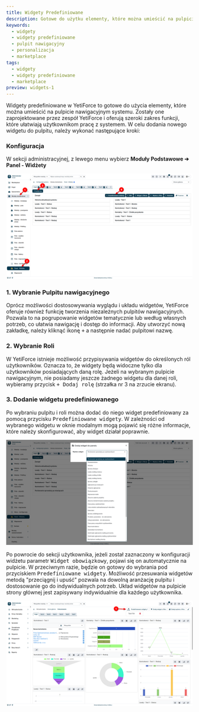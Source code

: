 ```yaml
---
title: Widgety Predefiniowane
description: Gotowe do użytku elementy, które można umieścić na pulpicie nawigacyjnym systemu.
keywords:
  - widgety
  - widgety predefiniowane
  - pulpit nawigacyjny
  - personalizacja
  - marketplace
tags:
  - widgety
  - widgety predefiniowane
  - marketplace
preview: widgets-1
---
```


Widgety predefiniowane w YetiForce to gotowe do użycia elementy, które można umieścić na pulpicie nawigacyjnym systemu. Zostały one zaprojektowane przez zespół YetiForce i oferują szeroki zakres funkcji, które ułatwiają użytkownikom pracę z systemem. W celu dodania nowego widgetu do pulpitu, należy wykonać następujące kroki:

### Konfiguracja

W sekcji administracyjnej, z lewego menu wybierz **Moduły Podstawowe ➔ Panel - Widżety**

![widgets-1.jpg](widgets-1.jpg)

### 1. Wybranie Pulpitu nawigacyjnego

Oprócz możliwości dostosowywania wyglądu i układu widgetów, YetiForce oferuje również funkcję tworzenia niezależnych pulpitów nawigacyjnych. Pozwala to na pogrupowanie widgetów tematycznie lub według własnych potrzeb, co ułatwia nawigację i dostęp do informacji. Aby utworzyć nową zakładkę, należy kliknąć ikonę <kbd>+</kbd> a następnie nadać pulpitowi nazwę.

### 2. Wybranie Roli

W YetiForce istnieje możliwość przypisywania widgetów do określonych ról użytkowników. Oznacza to, że widgety będą widoczne tylko dla użytkowników posiadających daną rolę. Jeżeli na wybranym pulpicie nawigacyjnym, nie posiadamy jeszcze żadnego widgetu dla danej roli, wybieramy przycisk <kbd>+ Dodaj rolę</kbd> (strzałka nr 3 na zrzucie ekranu).

### 3. Dodanie widgetu predefiniowanego

Po wybraniu pulpitu i roli można dodać do niego widget predefiniowany za pomocą przycisku <kbd>Predefiniowane widgety</kbd>. W zależności od wybranego widgetu w oknie modalnym mogą pojawić się różne informacje, które należy skonfigurować, aby widget działał poprawnie.

![widgets-2.jpg](widgets-2.jpg)

Po powrocie do sekcji użytkownika, jeżeli został zaznaczony w konfiguracji widżetu parametr <kbd>Widget obowiązkowy</kbd>, pojawi się on automatycznie na pulpicie. W przeciwnym razie, będzie on gotowy do wybrania pod przyciskiem <kbd>Predefiniowane widgety</kbd>. Możliwość przesuwania widgetów metodą "przeciągnij i upuść" pozwala na dowolną aranżację pulpitu i dostosowanie go do indywidualnych potrzeb. Układ widgetów na pulpicie strony głównej jest zapisywany indywidualnie dla każdego użytkownika.

![widgets-7.jpg](widgets-7.jpg)
